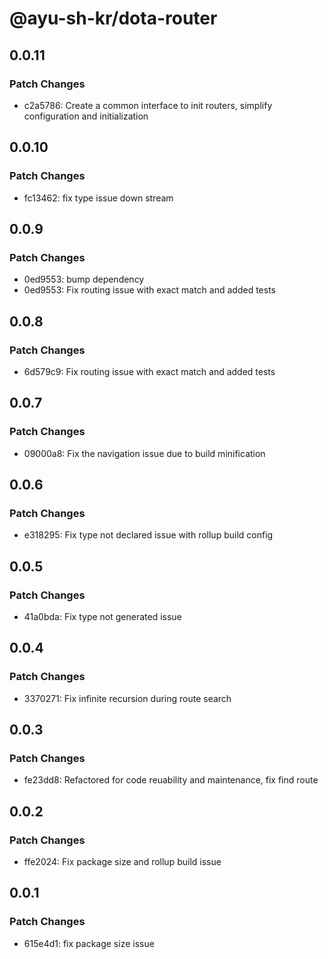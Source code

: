 # @ayu-sh-kr/dota-router

## 0.0.11

### Patch Changes

- c2a5786: Create a common interface to init routers, simplify configuration and initialization

## 0.0.10

### Patch Changes

- fc13462: fix type issue down stream

## 0.0.9

### Patch Changes

- 0ed9553: bump dependency
- 0ed9553: Fix routing issue with exact match and added tests

## 0.0.8

### Patch Changes

- 6d579c9: Fix routing issue with exact match and added tests

## 0.0.7

### Patch Changes

- 09000a8: Fix the navigation issue due to build minification

## 0.0.6

### Patch Changes

- e318295: Fix type not declared issue with rollup build config

## 0.0.5

### Patch Changes

- 41a0bda: Fix type not generated issue

## 0.0.4

### Patch Changes

- 3370271: Fix infinite recursion during route search

## 0.0.3

### Patch Changes

- fe23dd8: Refactored for code reuability and maintenance, fix find route

## 0.0.2

### Patch Changes

- ffe2024: Fix package size and rollup build issue

## 0.0.1

### Patch Changes

- 615e4d1: fix package size issue

